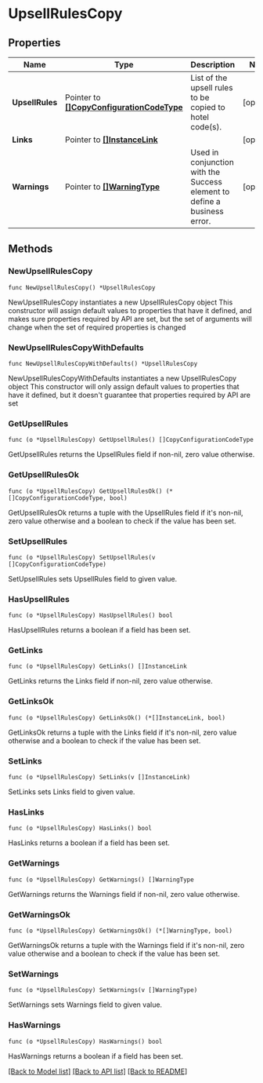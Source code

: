 # UpsellRulesCopy

## Properties

Name | Type | Description | Notes
------------ | ------------- | ------------- | -------------
**UpsellRules** | Pointer to [**[]CopyConfigurationCodeType**](CopyConfigurationCodeType.md) | List of the upsell rules to be copied to hotel code(s). | [optional] 
**Links** | Pointer to [**[]InstanceLink**](InstanceLink.md) |  | [optional] 
**Warnings** | Pointer to [**[]WarningType**](WarningType.md) | Used in conjunction with the Success element to define a business error. | [optional] 

## Methods

### NewUpsellRulesCopy

`func NewUpsellRulesCopy() *UpsellRulesCopy`

NewUpsellRulesCopy instantiates a new UpsellRulesCopy object
This constructor will assign default values to properties that have it defined,
and makes sure properties required by API are set, but the set of arguments
will change when the set of required properties is changed

### NewUpsellRulesCopyWithDefaults

`func NewUpsellRulesCopyWithDefaults() *UpsellRulesCopy`

NewUpsellRulesCopyWithDefaults instantiates a new UpsellRulesCopy object
This constructor will only assign default values to properties that have it defined,
but it doesn't guarantee that properties required by API are set

### GetUpsellRules

`func (o *UpsellRulesCopy) GetUpsellRules() []CopyConfigurationCodeType`

GetUpsellRules returns the UpsellRules field if non-nil, zero value otherwise.

### GetUpsellRulesOk

`func (o *UpsellRulesCopy) GetUpsellRulesOk() (*[]CopyConfigurationCodeType, bool)`

GetUpsellRulesOk returns a tuple with the UpsellRules field if it's non-nil, zero value otherwise
and a boolean to check if the value has been set.

### SetUpsellRules

`func (o *UpsellRulesCopy) SetUpsellRules(v []CopyConfigurationCodeType)`

SetUpsellRules sets UpsellRules field to given value.

### HasUpsellRules

`func (o *UpsellRulesCopy) HasUpsellRules() bool`

HasUpsellRules returns a boolean if a field has been set.

### GetLinks

`func (o *UpsellRulesCopy) GetLinks() []InstanceLink`

GetLinks returns the Links field if non-nil, zero value otherwise.

### GetLinksOk

`func (o *UpsellRulesCopy) GetLinksOk() (*[]InstanceLink, bool)`

GetLinksOk returns a tuple with the Links field if it's non-nil, zero value otherwise
and a boolean to check if the value has been set.

### SetLinks

`func (o *UpsellRulesCopy) SetLinks(v []InstanceLink)`

SetLinks sets Links field to given value.

### HasLinks

`func (o *UpsellRulesCopy) HasLinks() bool`

HasLinks returns a boolean if a field has been set.

### GetWarnings

`func (o *UpsellRulesCopy) GetWarnings() []WarningType`

GetWarnings returns the Warnings field if non-nil, zero value otherwise.

### GetWarningsOk

`func (o *UpsellRulesCopy) GetWarningsOk() (*[]WarningType, bool)`

GetWarningsOk returns a tuple with the Warnings field if it's non-nil, zero value otherwise
and a boolean to check if the value has been set.

### SetWarnings

`func (o *UpsellRulesCopy) SetWarnings(v []WarningType)`

SetWarnings sets Warnings field to given value.

### HasWarnings

`func (o *UpsellRulesCopy) HasWarnings() bool`

HasWarnings returns a boolean if a field has been set.


[[Back to Model list]](../README.md#documentation-for-models) [[Back to API list]](../README.md#documentation-for-api-endpoints) [[Back to README]](../README.md)



